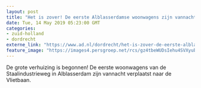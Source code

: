 ```yaml
---
layout: post
title: "Het is zover! De eerste Alblasserdamse woonwagens zijn vannacht verhuisd"
date: Tue, 14 May 2019 05:23:00 GMT
categories: 
- zuid-holland 
- dordrecht 
externe_link: "https://www.ad.nl/dordrecht/het-is-zover-de-eerste-alblasserdamse-woonwagens-zijn-vannacht-verhuisd~abd9d700/"
feature_image: "https://images4.persgroep.net/rcs/gz4tbeWUDsIehu4SVXyubp9kWFA/diocontent/148327478/_fitwidth/400/?appId=21791a8992982cd8da851550a453bd7f&quality=0.7"
---
```


De grote verhuizing is begonnen! De eerste woonwagens van de Staalindustrieweg in Alblasserdam zijn vannacht verplaatst naar de Vlietbaan.

